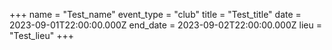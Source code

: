 +++
name = "Test_name"
event_type = "club"
title = "Test_title"
date = 2023-09-01T22:00:00.000Z
end_date = 2023-09-02T22:00:00.000Z
lieu = "Test_lieu"
+++

